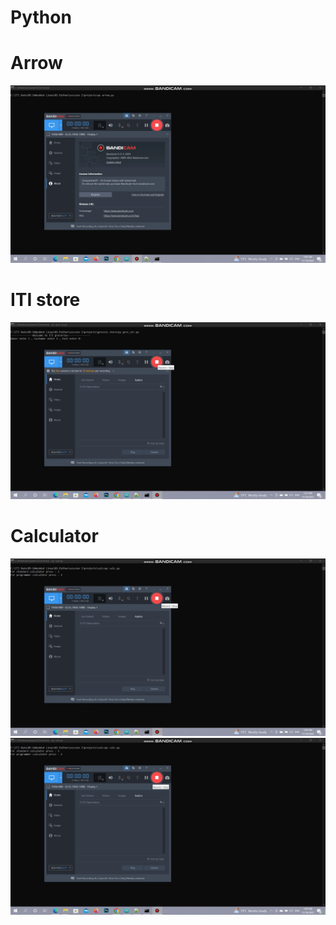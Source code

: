 # Python
# Arrow
![](https://github.com/khludnegm/Python/blob/main/arrow.gif)
# ITI store
![](https://github.com/khludnegm/Python/blob/main/grocerry_store.gif)
# Calculator
![](https://github.com/khludnegm/Python/blob/main/s_calc.gif)
![](https://github.com/khludnegm/Python/blob/main/p_calc.gif)
